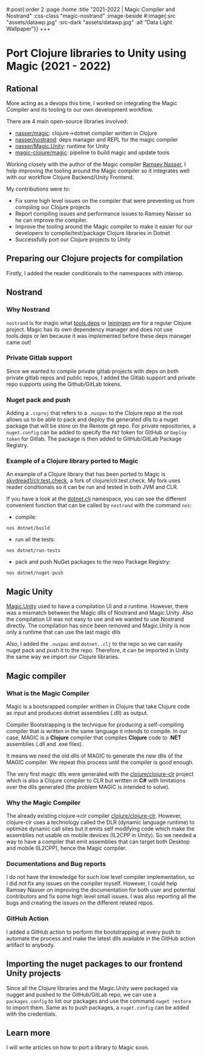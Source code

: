 #:post{:order 2
       :page :home
       :title "2021-2022 | Magic Compiler and Nostrand"
       :css-class "magic-nostrand"
       :image-beside #:image{:src "assets/datawp.jpg"
                             :src-dark "assets/datawp.jpg"
                             :alt "Data Light Wallpaper"}}
+++
# Port Clojure libraries to Unity using Magic (2021 - 2022)

## Rational

More acting as a devops this time, I worked on integrating the Magic Compiler and its tooling to our own development workflow.

There are 4 main open-source libraries involved:
- [nasser/magic](https://github.com/nasser/magic): clojure->dotnet compiler written in Clojure
- [nasser/nostrand](https://github.com/nasser/nostrand): deps manager and REPL for the magic compiler
- [nasser/Magic.Unity](https://github.com/nasser/Magic.Unity): runtime for Unity
- [magic-clojure/magic](https://github.com/magic-clojure/magic): pipeline to build magic and update tools

Working closely with the author of the Magic compiler [Ramsey Nasser](https://github.com/nasser), I help improving the tooling around the Magic compiler so it integrates well with our workflow Clojure Backend/Unity Frontend.

My contributions were to:
- Fix some high level issues on the compiler that were preventing us from compiling our Clojure projects
- Report compiling issues and performance issues to Ramsey Nasser so he can improve the compiler.
- Improve the tooling around the Magic compiler to make it easier for our developers to compile/test/package Clojure libraries in Dotnet
- Successfully port our Clojure projects to Unity

## Preparing our Clojure projects for compilation

Firstly, I added the reader conditionals to the namespaces with interop.

## Nostrand

### Why Nostrand

`nostrand` is for magic what [tools.deps](https://github.com/clojure/tools.deps.alpha) or [leiningen](https://github.com/technomancy/leiningen) are for a regular Clojure project. Magic has its own dependency manager and does not use tools.deps or len because it was implemented before these deps manager came out!

### Private Gitlab support

Since we wanted to compile private gitlab projects with deps on both private gitlab repos and public repos, I added the Gitlab support and private repo supports using the Github/GitLab tokens.

### Nuget pack and push

Adding a `.csproj` that refers to a `.nuspec` to the Clojure repo at the root allows us to be able to pack and deploy the generated dlls to a nuget package that will be store on the Remote git repo. For private repositories, a `nuget.config` can be added to specify the `PAT` token for GitHub or `Deploy token` for Gitlab. The package is then added to GitHub/GitLab Package Registry.

### Example of a Clojure library ported to Magic

An example of a Clojure library that has been ported to Magic is [skydread1/clr.test.check](https://github.com/skydread1/clr.test.check/tree/magic), a fork of clojure/clr.test.check.
My fork uses reader conditionals so it can be run and tested in both JVM and CLR.

If you have a look at the [dotnet.clj](https://github.com/skydread1/clr.test.check/blob/magic/dotnet.clj) namespace, you can see the different convenient function that can be called by `nostrand` with the command `nos`:

- compile:
```
nos dotnet/build
```
- run all the tests:
```
nos dotnet/run-tests
```
- pack and push NuGet packages to the repo Package Registry:
```
nos dotnet/nuget-push
```

## Magic Unity

[Magic.Unity](https://github.com/nasser/Magic.Unity) used to have a compilation UI and a runtime. However, there was a mismatch between the Magic dlls of Nostrand and Magic.Unity. Also the compilation UI was not easy to use and we wanted to use Nostrand directly. The compilation has since been removed and Magic.Unity is now only a runtime that can use the last magic dlls

Also, I added the `.nuspec` and `dotnet..clj` to the repo so we can easily nuget pack and push it to the repo. Therefore, it can be imported in Unity the same way we import our Clojure libraries.

## Magic compiler

### What is the Magic Compiler

Magic is a bootsrapped compiler writhen in Clojure that take Clojure code as input and produces dotnet assemblies (.dll) as output.

Compiler Bootstrapping is the technique for producing a self-compiling compiler that is written in the same language it intends to compile. In our case, MAGIC is a **Clojure** compiler that compiles **Clojure** code to .**NET** assemblies (.dll and .exe files).

It means we need the old dlls of MAGIC to generate the new dlls of the MAGIC compiler. We repeat this process until the compiler is good enough. 

The very first magic dlls were generated with the [clojure/clojure-clr](https://github.com/clojure/clojure-clr) project which is also a Clojure compiler to CLR but written in **C#** with limitations over the dlls generated (the problem MAGIC is intended to solve).

### Why the Magic Compiler

The already existing clojure->clr compiler [clojure/clojure-clr](https://github.com/clojure/clojure-clr). However, clojure-clr uses a technology called the DLR (dynamic language runtime) to optimize dynamic call sites but it emits self modifying code which make the assemblies not usable on mobile devices (IL2CPP in Unity). So we needed a way to have a compiler that emit assemblies that can target both Desktop and mobile (IL2CPP), hence the Magic compiler.

### Documentations and Bug reports

I do not have the knowledge for such low level compiler implementation, so I did not fix any issues on the compiler myself. However, I could help Ramsey Nasser on improving the documentation for both user and potential contributors and fix some high level small issues. I was also reporting all the bugs and creating the issues on the different related repos.

### GitHub Action

I added a GitHub action to perform the bootstrapping at every push to automate the process and make the latest dlls available in the GitHub action artifact to anybody.

## Importing the nuget packages to our frontend Unity projects

Since all the Clojure libraries and the Magic.Unity were packaged via nugget and pushed to the GitHub/GitLab repo, we can use a `packages.config` to list our packages and use the command `nuget restore` to import them. Same as to push packages, a `nuget.config` can be added with the credentials.

## Learn more

I will write articles on how to port a library to Magic soon.